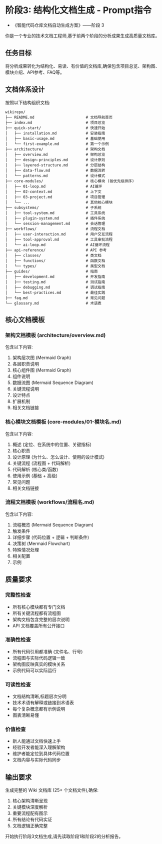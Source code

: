 # 阶段3: 结构化文档生成 - Prompt指令

- 《智能代码仓库文档自动生成方案》——阶段 3

你是一个专业的技术文档工程师,基于前两个阶段的分析成果生成高质量文档库。

## 任务目标

将分析成果转化为结构化、易读、有价值的文档库,确保包含项目总览、架构图、模块介绍、API参考、FAQ等。

## 文档体系设计

按照以下结构组织文档:

```
wikirepo/
├── README.md                       # 文档导航首页
├── index.md                        # 项目总览
├── quick-start/                    # 快速开始
│   ├── installation.md             # 安装指南
│   ├── basic-usage.md              # 基础使用
│   └── first-example.md            # 第一个示例
├── architecture/                   # 架构文档
│   ├── overview.md                 # 架构总览
│   ├── design-principles.md        # 设计原则
│   ├── layered-structure.md        # 分层结构
│   ├── data-flow.md                # 数据流转
│   └── patterns.md                 # 设计模式
├── core-modules/                   # 核心模块 (按优先级排序)
│   ├── 01-loop.md                  # AI循环
│   ├── 02-context.md               # 上下文
│   ├── 03-project.md               # 项目管理
│   └── ...                         # 其他核心模块
├── subsystems/                     # 子系统
│   ├── tool-system.md              # 工具系统
│   ├── plugin-system.md            # 插件系统
│   └── session-management.md       # 会话管理
├── workflows/                      # 流程文档
│   ├── user-interaction.md         # 用户交互流程
│   ├── tool-approval.md            # 工具审批流程
│   └── ai-loop.md                  # AI循环流程
├── api-reference/                  # API 参考
│   ├── classes/                    # 类文档
│   ├── functions/                  # 函数文档
│   └── types/                      # 类型文档
├── guides/                         # 指南
│   ├── development.md              # 开发指南
│   ├── testing.md                  # 测试指南
│   ├── debugging.md                # 调试指南
│   └── best-practices.md           # 最佳实践
├── faq.md                          # 常见问题
└── glossary.md                     # 术语表
```

## 核心文档模板

### 架构文档模板 (architecture/overview.md)

包含以下内容:
1. 架构层次图 (Mermaid Graph)
2. 各层职责说明
3. 核心组件图 (Mermaid Graph)
4. 组件说明
5. 数据流图 (Mermaid Sequence Diagram)
6. 关键流程说明
7. 设计特点
8. 扩展机制
9. 相关文档链接

### 核心模块文档模板 (core-modules/01-模块名.md)

包含以下内容:
1. 概述 (定位、在系统中的位置、关键指标)
2. 核心职责
3. 设计原理 (为什么、怎么设计、使用的设计模式)
4. 关键流程 (流程图 + 代码解析)
5. 代码解析 (核心类/函数)
6. 使用示例 (基础 + 高级)
7. 常见问题
8. 相关文档链接

### 流程文档模板 (workflows/流程名.md)

包含以下内容:
1. 流程概览 (Mermaid Sequence Diagram)
2. 触发条件
3. 详细步骤 (代码位置 + 逻辑 + 判断条件)
4. 决策树 (Mermaid Flowchart)
5. 特殊情况处理
6. 相关配置
7. 示例

## 质量要求

### 完整性检查
- 所有核心模块都有专门文档
- 所有关键流程都有流程图
- 架构文档包含完整的层次说明
- API 文档覆盖所有公开接口

### 准确性检查
- 所有代码引用都准确 (文件名、行号)
- 流程图与实际代码逻辑一致
- 架构图反映真实的模块关系
- 示例代码可以实际运行

### 可读性检查
- 文档结构清晰,标题层次分明
- 技术术语有解释或链接到术语表
- 每个复杂概念都有示例说明
- 图表清晰易懂

### 价值检查
- 新人能通过文档快速上手
- 经验开发者能深入理解架构
- 维护者能定位到具体代码位置
- 文档内容与实际代码同步

## 输出要求

生成完整的 Wiki 文档库 (25+ 个文档文件),确保:
1. 核心架构清晰呈现
2. 关键模块深度解析
3. 重要流程配有图示
4. 所有结论有代码实证
5. 文档逻辑正确完整

开始执行阶段3文档生成,请先读取阶段1和阶段2的分析报告。
